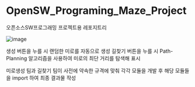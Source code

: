 # OpenSW_Programing_Maze_Project
오픈소스SW프로그래밍 프로젝트용 레포지트리  

![image](https://github.com/user-attachments/assets/418bd1e2-7e6b-40c2-8892-dab73adf7c72)

  생성 버튼을 누를 시 랜덤한 미로를 자동으로 생성
  길찾기 버튼을 누를 시 Path-Planning 알고리즘을 사용하여 미로의 최단 거리를 탐색해 표시

  미로생성 팀과 길찾기 팀이 사전에 약속한 규격에 맞춰 각각 모듈을 개발 후 해당 모듈들을 import 하여 최종 결과물 작성
